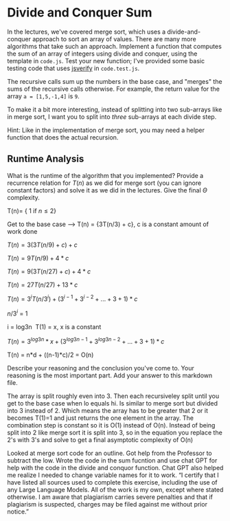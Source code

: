 # Divide and Conquer Sum

In the lectures, we've covered merge sort, which uses a divide-and-conquer
approach to sort an array of values. There are many more algorithms that take
such an approach. Implement a function that computes the sum of an array of
integers using divide and conquer, using the template in `code.js`. Test your
new function; I've provided some basic testing code that uses
[jsverify](https://jsverify.github.io/) in `code.test.js`.

The recursive calls sum up the numbers in the base case, and "merges" the sums
of the recursive calls otherwise. For example, the return value for the array `a
= [1,5,-1,4]` is `9`.

To make it a bit more interesting, instead of splitting into two sub-arrays like
in merge sort, I want you to split into *three* sub-arrays at each divide step.

Hint: Like in the implementation of merge sort, you may need a helper function
that does the actual recursion.

## Runtime Analysis

What is the runtime of the algorithm that you implemented? Provide a recurrence
relation for $T(n)$ as we did for merge sort (you can ignore constant factors)
and solve it as we did in the lectures. Give the final $\Theta$ complexity.

T(n)= { 1 if $n\leq 2$}

Get to the base case --> T(n) = {3T(n/3) + c},  c is a constant amount of work done

$T(n) = 3(3T (n/9) +c) +c$

$T(n) = 9T(n/9) +4*c$

$T(n) = 9(3T (n/27) +c) +4*c$

$T(n) = 27T(n/27) +13*c$

$T(n) =3^i T(n/3^i)+ (3^{i-1} +3^{i-2} +...+ 3+1)*c$

$n/3^i$ = 1

i = log3n
​
T(1) = x, x is a constant

$T(n) =3^{log3n} * x + (3^{log3n-1} +3^{log3n-2} +...+ 3+1)*c$

T(n) = n*d + ((n-1)*c)/2 = O(n)
       
Describe your reasoning and the conclusion you've come to. Your reasoning is the
most important part. Add your answer to this markdown file.

The array is split roughly even into 3. Then each recursiveley split until you get to the base case when lo equals hi. Is similar to merge sort but divided into 3 instead of 2. Which means the array has to be greater that 2 or it becomes T(1)=1 and just returns the one element in the array. The combination step is constant so it is O(1) instead of O(n).
Instead of being split into 2 like merge sort it is split into 3, so in the equation you replace the 2's with 3's and solve to get a final asymptotic complexity of O(n)


Looked at merge sort code for an outline. Got help from the Professor to subtract the low. Wrote the code in the sum fucntion and use chat GPT for help with the code in the divide and conquor function. Chat GPT also helped me realize I needed to change variable names for it to work.
“I certify that I have listed all sources used to complete this exercise, including the use of any Large Language Models. All of the work is my own, except where stated otherwise. I am aware that plagiarism carries severe penalties and that if plagiarism is suspected, charges may be filed against me without prior notice.”
